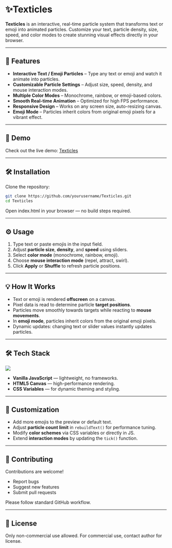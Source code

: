 # ✨Texticles

**Texticles** is an interactive, real-time particle system that transforms text or emoji into animated particles. Customize your text, particle density, size, speed, and color modes to create stunning visual effects directly in your browser.

---

## 🌟 Features

- **Interactive Text / Emoji Particles** – Type any text or emoji and watch it animate into particles.  
- **Customizable Particle Settings** – Adjust size, speed, density, and mouse interaction modes.  
- **Multiple Color Modes** – Monochrome, rainbow, or emoji-based colors.  
- **Smooth Real-time Animation** – Optimized for high FPS performance.  
- **Responsive Design** – Works on any screen size, auto-resizing canvas.  
- **Emoji Mode** – Particles inherit colors from original emoji pixels for a vibrant effect.

---

## 🔗 Demo

Check out the live demo: [Texticles](https://abesanets.github.io/Texticles/)

---

## 🛠 Installation

Clone the repository:

```bash
git clone https://github.com/yourusername/Texticles.git
cd Texticles
```
Open index.html in your browser — no build steps required.


---

## ⚙️ Usage

1. Type text or paste emojis in the input field.  
2. Adjust **particle size**, **density**, and **speed** using sliders.  
3. Select **color mode** (monochrome, rainbow, emoji).  
4. Choose **mouse interaction mode** (repel, attract, swirl).  
5. Click **Apply** or **Shuffle** to refresh particle positions.

---

## 💡 How It Works

- Text or emoji is rendered **offscreen** on a canvas.  
- Pixel data is read to determine particle **target positions**.  
- Particles move smoothly towards targets while reacting to **mouse movements**.  
- In **emoji mode**, particles inherit colors from the original emoji pixels.  
- Dynamic updates: changing text or slider values instantly updates particles.

---

## 🛠 Tech Stack

<p align="left">
  <img src="https://skillicons.dev/icons?i=html,css,js" />
</p> 

- **Vanilla JavaScript** — lightweight, no frameworks.  
- **HTML5 Canvas** — high-performance rendering.  
- **CSS Variables** — for dynamic theming and styling.

---

## 🔧 Customization

- Add more emojis to the preview or default text.  
- Adjust **particle count limit** in `rebuildText()` for performance tuning.  
- Modify **color schemes** via CSS variables or directly in JS.  
- Extend **interaction modes** by updating the `tick()` function.

---

## 🤝 Contributing

Contributions are welcome!  

- Report bugs  
- Suggest new features  
- Submit pull requests  

Please follow standard GitHub workflow.

---

## 📜 License

Only non-commercial use allowed. For commercial use, contact author for license.
